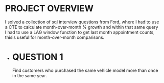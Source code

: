 # PROJECT OVERVIEW

I solved a collection of sql interview questions from Ford, where I had to use  a CTE to calculate month-over-month % growth and within that same query I had to use a LAG window function to get last month appointment counts, thisis useful for month-over-month comparisons.

- # QUESTION 1 #
     Find customers who purchased the same vehicle model more than once in the same year.




